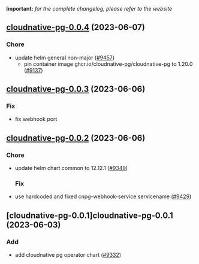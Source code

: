 **Important:**
*for the complete changelog, please refer to the website*




## [cloudnative-pg-0.0.4](https://github.com/succelle/charts/compare/cloudnative-pg-0.0.3...cloudnative-pg-0.0.4) (2023-06-07)

### Chore

- update helm general non-major ([#9457](https://github.com/succelle/charts/issues/9457))
  - pin container image ghcr.io/cloudnative-pg/cloudnative-pg to 1.20.0 ([#9137](https://github.com/succelle/charts/issues/9137))
  
  


## [cloudnative-pg-0.0.3](https://github.com/succelle/charts/compare/cloudnative-pg-0.0.2...cloudnative-pg-0.0.3) (2023-06-06)

### Fix

- fix webhook port
  
  


## [cloudnative-pg-0.0.2](https://github.com/succelle/charts/compare/cloudnative-pg-0.0.1...cloudnative-pg-0.0.2) (2023-06-06)

### Chore

- update helm chart common to 12.12.1 ([#9349](https://github.com/succelle/charts/issues/9349))
  
  ### Fix

- use hardcoded and fixed cnpg-webhook-service servicename ([#9429](https://github.com/succelle/charts/issues/9429))
  
  


## [cloudnative-pg-0.0.1]cloudnative-pg-0.0.1 (2023-06-03)

### Add

- add cloudnative pg operator chart ([#9332](https://github.com/succelle/charts/issues/9332))
  
  